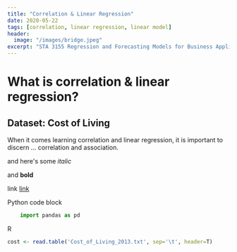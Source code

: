 ```yaml
---
title: "Correlation & Linear Regression"
date: 2020-05-22
tags: [correlation, linear regression, linear model]
header:
  image: "/images/bridge.jpeg"
excerpt: "STA 3155 Regression and Forecasting Models for Business Applications"
---
```


# What is correlation & linear regression?
## Dataset: Cost of Living

When it comes learning correlation and linear regression, it is important to discern ... correlation and association.

and here's some *italic*

and **bold**

link [link](https://www.linkedin.com/in/leonardojhernandez/)

Python code block
```Python
    import pandas as pd
````

R
```r
cost <- read.table('Cost_of_Living_2013.txt', sep='\t', header=T)
```
